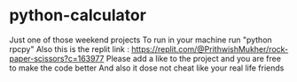 # python-calculator
Just one of those weekend projects
To run in your machine run "python rpcpy"
Also this is the replit link : https://replit.com/@PrithwishMukher/rock-paper-scissors?c=163977
Please add a like to the project
and you are free to make the code better
And also it dose not cheat like your real life friends
